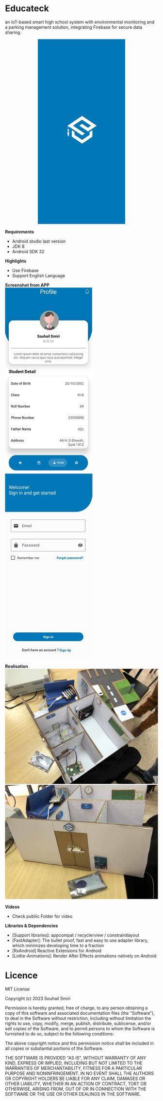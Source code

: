 # Educateck
an IoT-based smart high school system with environmental monitoring and a parking management solution, integrating Firebase for secure data sharing.

<p align="center"><img src="publiic/Screenshot_1.png" /></p>

**Requirements**
- Android studio last version
- JDK 8
- Android SDK 32


**Highlights**
- Use Firebase 
- Support English Language


**Screenshot from APP**
</br>
<img src="publiic/Screenshot_2.png" />
<img src="publiic/Screenshot_3.png" />



**Realisation**
</br>
<img src="publiic/Realisation1.jpg" />
<img src="publiic/Realisation2.jpg" />


**Videos**
- Check publiic Folder for video


**Libraries & Dependencies**
- [Support libraries]: appcompat / recyclerview / constraintlayout
- [FastAdapter]: The bullet proof, fast and easy to use adapter library, which minimizes developing time to a fraction
- [RxAndroid] Reactive Extensions for Android
- [Lottie-Animations]: Render After Effects animations natively on Android



# Licence

MIT License

Copyright (c) 2023 Souhail Smiri

Permission is hereby granted, free of charge, to any person obtaining a copy
of this software and associated documentation files (the "Software"), to deal
in the Software without restriction, including without limitation the rights
to use, copy, modify, merge, publish, distribute, sublicense, and/or sell
copies of the Software, and to permit persons to whom the Software is
furnished to do so, subject to the following conditions:

The above copyright notice and this permission notice shall be included in all
copies or substantial portions of the Software.

THE SOFTWARE IS PROVIDED "AS IS", WITHOUT WARRANTY OF ANY KIND, EXPRESS OR
IMPLIED, INCLUDING BUT NOT LIMITED TO THE WARRANTIES OF MERCHANTABILITY,
FITNESS FOR A PARTICULAR PURPOSE AND NONINFRINGEMENT. IN NO EVENT SHALL THE
AUTHORS OR COPYRIGHT HOLDERS BE LIABLE FOR ANY CLAIM, DAMAGES OR OTHER
LIABILITY, WHETHER IN AN ACTION OF CONTRACT, TORT OR OTHERWISE, ARISING FROM,
OUT OF OR IN CONNECTION WITH THE SOFTWARE OR THE USE OR OTHER DEALINGS IN THE
SOFTWARE.
